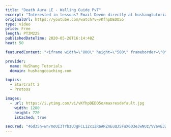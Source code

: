 ```yaml
---
title: "Death Aura LE - Walling Guide PvT"
excerpt: "Interested in lessons? Email Devon directly at hushangtutorials@outlook.com ------------------------------------------------------------------------------------------------------- Want to support HuShang Tutorials directly? Patreon is a website where you can contribute a monthly donation that will help"
originalUrl: https://youtube.com/watch?v=vKfhpDEDO5o
type: video
price: Free
length: PT3M22S
publishedDateTime: 2020-05-28T16:14:48Z
heat: 50

featuredContent: "<iframe width=\"800\" height=\"500\" frameborder=\"0\" src=\"https://www.youtube.com/embed/vKfhpDEDO5o\" allow=\"accelerometer; autoplay; encrypted-media; gyroscope; picture-in-picture\" allowfullscreen></iframe>"

provider:
  name: HuShang Tutorials
  domain: hushangcoaching.com

topics:
  - StarCraft 2
  - Protoss

images:
  - url: https://i.ytimg.com/vi/vKfhpDEDO5o/maxresdefault.jpg
    width: 1280
    height: 720
    isCached: true

secured: "46d35n+wn/moUI3TYbzUJgFCL12x1ZRaARZnEuQJ5FuX603eJwNUz/VVavEJZXHjjowPLo0kkw/mH0iMGsze+4CjiprFHrbkMj2jh1j6FlNjdlTxfqvVZ10BmRuAT/jEqVnbpzVcbeu1BqBU5nUIfcToPfQrEsGjK6VRBwDNDEuKR/h/asvElNa8RGPgbNT27knWKxc+MeH5l12bzS4taUzwj8E6uzmegaWWYlhHD8mCfLbcG3y2iG1UMpCliVdnRgV4vaDNEV9x+hj6PwrkNYmluRuhyCDJJLXjSbkue8HD6C/GcTKSD5EcBqAO06XHOsP8WCma+41preRKJd7GmmBROPWA6Uxc0vuPHLdU86kuFqlRMX0uukVaxupBa3H8UicUpDuqKjakN0Me3wN3/d+G0VG0FgDvASK077CO0D8=;Jk5B2050hENT3soOvYjRaQ=="
---
```


